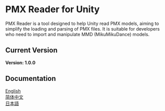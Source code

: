 # PMX Reader for Unity

PMX Reader is a tool designed to help Unity read PMX models, aiming to simplify the loading and parsing of PMX files. It is suitable for developers who need to import and manipulate MMD (MikuMikuDance) models.

## Current Version

**Version: 1.0.0**

## Documentation
[English](README_EN.md)  
[简体中文](README_CN.md)  
[日本語](README_JP.md)